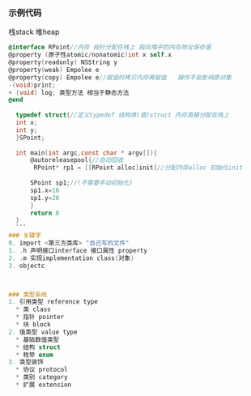 

### 示例代码
栈stack  堆heap

  ```objectivec
  @interface RPoint//内存 指针分配在栈上 指向堆中的内存地址保存值
  @property (原子性atomic/nonatomic)int x self.x
  @property(readonly) NSString y
  @property(weak) Empolee e
  @property(copy) Empolee e//赋值时拷贝内存再赋值   操作不会影响原对象
  -(void)print;
  + (void) log; 类型方法 相当于静态方法
  @end
    
    typedef struct{//定义typedef 结构体(值)struct 内存直接分配在栈上
    int x;
    int y; 
    }SPoint;
    
    int main(int argc,const char * argv[]){
        @autoreleasepool{//自动回收
         RPoint* rp1 = [[RPoint alloc]init]//分配内存alloc 初始化init
         
        SPoint sp1;//(不需要手动初始化)
        sp1.x=10
        sp1.y=20
        }
        return 0
    }
    ```
### 关键字 
0. import <第三方类库> "自己写的文件"
1. .h 声明接口interface 接口属性 property 
2. .m 实现implementation class(对象)
3. objectc  



### 类型系统
1. 引用类型 reference type
    * 类 class
    * 指针 pointer 
    * 块 block 
2. 值类型 value type
    * 基础数值类型
    * 结构 struct
    * 枚举 enum
3. 类型装饰
    * 协议 protocol
    * 类别 category
    * 扩展 extension